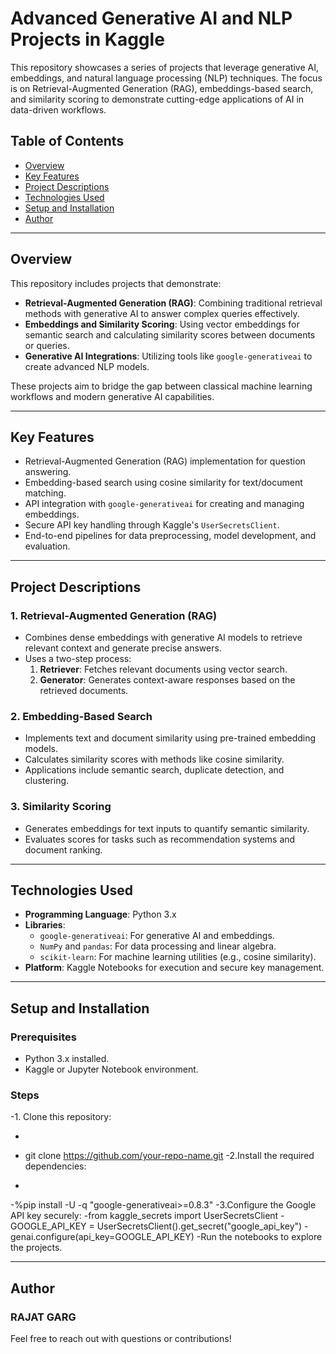 # Advanced Generative AI and NLP Projects in Kaggle

This repository showcases a series of projects that leverage generative AI, embeddings, and natural language processing (NLP) techniques. The focus is on Retrieval-Augmented Generation (RAG), embeddings-based search, and similarity scoring to demonstrate cutting-edge applications of AI in data-driven workflows.

## Table of Contents
- [Overview](#overview)
- [Key Features](#key-features)
- [Project Descriptions](#project-descriptions)
- [Technologies Used](#technologies-used)
- [Setup and Installation](#setup-and-installation)
- [Author](#author)

---

## Overview
This repository includes projects that demonstrate:
- **Retrieval-Augmented Generation (RAG)**: Combining traditional retrieval methods with generative AI to answer complex queries effectively.
- **Embeddings and Similarity Scoring**: Using vector embeddings for semantic search and calculating similarity scores between documents or queries.
- **Generative AI Integrations**: Utilizing tools like `google-generativeai` to create advanced NLP models.

These projects aim to bridge the gap between classical machine learning workflows and modern generative AI capabilities.

---

## Key Features
- Retrieval-Augmented Generation (RAG) implementation for question answering.
- Embedding-based search using cosine similarity for text/document matching.
- API integration with `google-generativeai` for creating and managing embeddings.
- Secure API key handling through Kaggle's `UserSecretsClient`.
- End-to-end pipelines for data preprocessing, model development, and evaluation.

---

## Project Descriptions

### 1. Retrieval-Augmented Generation (RAG)
- Combines dense embeddings with generative AI models to retrieve relevant context and generate precise answers.
- Uses a two-step process:
  1. **Retriever**: Fetches relevant documents using vector search.
  2. **Generator**: Generates context-aware responses based on the retrieved documents.

### 2. Embedding-Based Search
- Implements text and document similarity using pre-trained embedding models.
- Calculates similarity scores with methods like cosine similarity.
- Applications include semantic search, duplicate detection, and clustering.

### 3. Similarity Scoring
- Generates embeddings for text inputs to quantify semantic similarity.
- Evaluates scores for tasks such as recommendation systems and document ranking.

---

## Technologies Used
- **Programming Language**: Python 3.x
- **Libraries**:
  - `google-generativeai`: For generative AI and embeddings.
  - `NumPy` and `pandas`: For data processing and linear algebra.
  - `scikit-learn`: For machine learning utilities (e.g., cosine similarity).
- **Platform**: Kaggle Notebooks for execution and secure key management.

---

## Setup and Installation

### Prerequisites
- Python 3.x installed.
- Kaggle or Jupyter Notebook environment.

### Steps 
-1. Clone this repository:
  - ```bash
  - git clone https://github.com/your-repo-name.git
-2.Install the required dependencies:
 - ```bash
 -%pip install -U -q "google-generativeai>=0.8.3"
-3.Configure the Google API key securely:
  -from kaggle_secrets import UserSecretsClient
  -GOOGLE_API_KEY = UserSecretsClient().get_secret("google_api_key")
	-genai.configure(api_key=GOOGLE_API_KEY)
	-Run the notebooks to explore the projects.

---

## Author 

### RAJAT GARG

Feel free to reach out with questions or contributions!
